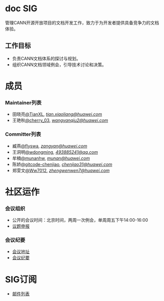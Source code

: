 # doc SIG
管理CANN开源开放项目的文档开发工作，致力于为开发者提供具备竞争力的文档体验。

## 工作目标
- 负责CANN文档体系的探讨与规划。
- 组织CANN文档领域例会，引导技术讨论和决策。

# 成员

### Maintainer列表
- 田晓亮[@TianXL](https://gitcode.com/TianXL), *tian.xiaoliang@huawei.com*
- 王艳秋[@cherry_03](https://gitcode.com/cherry_03), *wangyanqiu2@huawei.com*


### Committer列表
- 臧燕[@flyswa](https://gitcode.com/flyswa), *zangyan@huawei.com*
- 王洞明[@wdongming](https://gitcode.com/wdongming), *493885241@qq.com*
- 牟楠[@munanhw](https://gitcode.com/munanhw), *munan@huawei.com*
- 陈娇[@gitcode-chenjiao](https://gitcode.com/gitcode-chenjiao), *chenjiao31@huawei.com*
- 郑雯文[@Ww7012](https://gitcode.com/Ww7012), *zhengwenwen7@huawei.com*

# 社区运作

### 会议组织

- 公开的会议时间：北京时间，两周一次例会，单周周五下午14:00-16:00
- [议题申报](https://etherpad.meeting.osinfra.cn/p/sig-doc)

### 会议纪要

- [会议地址](https://meeting.osinfra.cn/cann/)
- [会议纪要](https://etherpad.meeting.osinfra.cn/p/sig-doc)

# SIG订阅

- [邮件列表](https://mailweb.cann.osinfra.cn/mailman3/lists/doc.cann.osinfra.cn/)

